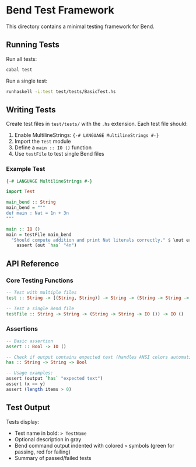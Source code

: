 # Bend Test Framework

This directory contains a minimal testing framework for Bend.

## Running Tests

Run all tests:
```bash
cabal test
```

Run a single test:
```bash
runhaskell -i:test test/tests/BasicTest.hs
```

## Writing Tests

Create test files in `test/tests/` with the `.hs` extension. Each test file should:

1. Enable MultilineStrings: `{-# LANGUAGE MultilineStrings #-}`
2. Import the `Test` module
3. Define a `main :: IO ()` function
4. Use `testFile` to test single Bend files

### Example Test

```haskell
{-# LANGUAGE MultilineStrings #-}

import Test

main_bend :: String
main_bend = """
def main : Nat = 1n + 3n
"""

main :: IO ()
main = testFile main_bend
  "Should compute addition and print Nat literals correctly." $ \out err -> do
    assert (out `has` "4n")
```

## API Reference

### Core Testing Functions

```haskell
-- Test with multiple files
test :: String -> [(String, String)] -> String -> (String -> String -> IO ()) -> IO ()

-- Test a single Bend file
testFile :: String -> String -> (String -> String -> IO ()) -> IO ()
```

### Assertions

```haskell
-- Basic assertion
assert :: Bool -> IO ()

-- Check if output contains expected text (handles ANSI colors automatically)
has :: String -> String -> Bool

-- Usage examples:
assert (output `has` "expected text")
assert (x == y)
assert (length items > 0)
```

## Test Output

Tests display:
- Test name in bold: `> TestName`
- Optional description in gray
- Bend command output indented with colored `>` symbols (green for passing, red for failing)
- Summary of passed/failed tests